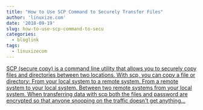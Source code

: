```yaml
---
title: "How to Use SCP Command to Securely Transfer Files"
author: 'linuxize.com'
date: '2018-09-19'
slug: how-to-use-scp-command-to-secu
categories:
  - bloglink
tags:
  - linuxizecom
---
```


[SCP (secure copy) is a command line utility that allows you to securely copy files and directories between two locations. With scp, you can copy a file or directory: From your local system to a remote system. From a remote system to your local system. Between two remote systems from your local system. When transferring data with scp both the files and password are encrypted so that anyone snooping on the traffic doesn't get anything...<click to read more>](https://linuxize.com/post/how-to-use-scp-command-to-securely-transfer-files/)

